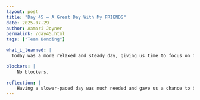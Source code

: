 ```yaml
---
layout: post
title: "Day 45 – A Great Day With My FRIENDS"
date: 2025-07-29
author: Aamari Joyner
permalink: /day45.html
tags: ["Team Bonding"]

what_i_learned: |
  Today was a more relaxed and steady day, giving us time to focus on finalizing our 90-second elevator pitch. I learned how to fine-tune our language to make the message clear, impactful, and easy to understand in a short amount of time. We worked on bringing all of our ideas together and making sure everything flowed smoothly. This process showed me how important it is to be intentional with every word when time is limited. It also gave us the space to polish our delivery and unify our voice as a team.

blockers: |
    No blockers.

reflection: |
    Having a slower-paced day was much needed and gave us a chance to breathe while still staying productive. It felt good to see all of our pieces coming together as we near the final stretch of the project. Collaborating on the pitch reminded me how far we’ve come and how strong we are as a team. I’m proud of the work we’ve put in and how we're learning to present it with confidence. Today was a reminder that progress doesn’t always have to feel rushed—it can also be steady and meaningful.
---
```

